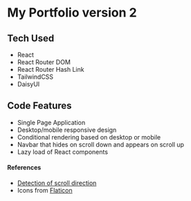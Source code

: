 # My Portfolio version 2

## Tech Used
- React
- React Router DOM
- React Router Hash Link
- TailwindCSS
- DaisyUI

## Code Features
- Single Page Application
- Desktop/mobile responsive design
- Conditional rendering based on desktop or mobile
- Navbar that hides on scroll down and appears on scroll up
- Lazy load of React components

#### References
- [Detection of scroll direction](https://dev.to/nadeemkhanrtm/detect-scroll-direction-reactjs-1gnp)
- Icons from [Flaticon](https://www.flaticon.com/)
